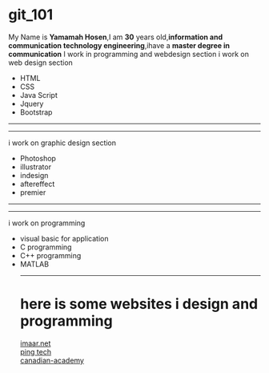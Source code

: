 # git_101
My Name is <b>Yamamah Hosen</b>,I am <b>30</b> years old,<b>information and communication technology engineering</b>,ihave a <b>master degree in communication</b>
I work in programming and webdesign section
i work on
web design section
<ul> 
  <li>HTML</li>
  <li>CSS</li><li>Java Script</li> <li>Jquery</li> <li>Bootstrap</li>
</ul>
<hr><hr>
i work on
graphic design section
<ul>
  <li>Photoshop</li>
  <li>illustrator</li>
  <li>indesign</li>
  <li>aftereffect</li><li>premier</li>
  </ul>
<hr><hr>
i work on
programming
<ul>
  <li>visual basic for application</li>
  <li>C programming</li>
   <li>C++ programming</li>
   <li>MATLAB</li>
  <hr>
  <h1> here is some websites i design and programming  </h1>
  <a href="https://imaar.net/">imaar.net</a><br>
  <a href="https://www.jasminaid.dk/new-sitess/pt/index.php">ping tech</a><br>
  <a href="https://canadian-academy.org/">canadian-academy</a>
  <br>
